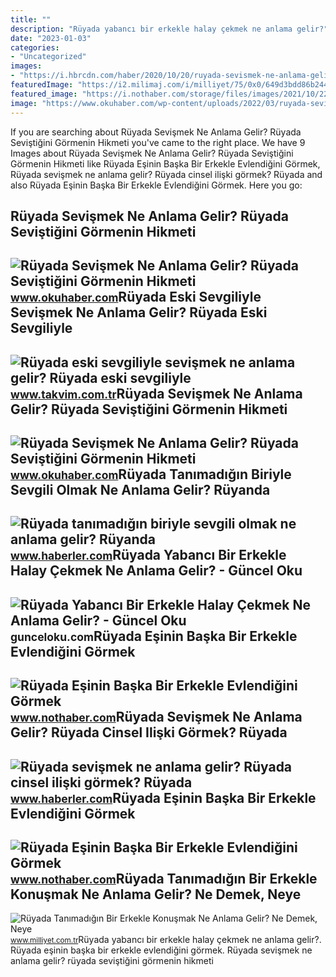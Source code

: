 ```yaml
---
title: ""
description: "Rüyada yabancı bir erkekle halay çekmek ne anlama gelir?"
date: "2023-01-03"
categories:
- "Uncategorized"
images:
- "https://i.hbrcdn.com/haber/2020/10/20/ruyada-sevismek-ne-anlama-gelir-ruyada-cinsel-13680363_3616_m.jpg"
featuredImage: "https://i2.milimaj.com/i/milliyet/75/0x0/649d3bdd86b24461a85d6345.jpg"
featured_image: "https://i.nothaber.com/storage/files/images/2021/10/22/ruyada-esinin-baska-bir-erkekle-ilgilenmesi-ne-anlama-gelir-617284b6c291a.jpg"
image: "https://www.okuhaber.com/wp-content/uploads/2022/03/ruyada-sevismek5-1607342010.jpg"
---
```


If you are searching about Rüyada Sevişmek Ne Anlama Gelir? Rüyada Seviştiğini Görmenin Hikmeti you've came to the right place. We have 9 Images about Rüyada Sevişmek Ne Anlama Gelir? Rüyada Seviştiğini Görmenin Hikmeti like Rüyada Eşinin Başka Bir Erkekle Evlendiğini Görmek, Rüyada sevişmek ne anlama gelir? Rüyada cinsel ilişki görmek? Rüyada and also Rüyada Eşinin Başka Bir Erkekle Evlendiğini Görmek. Here you go:

Rüyada Sevişmek Ne Anlama Gelir? Rüyada Seviştiğini Görmenin Hikmeti
--------------------------------------------------------------------

 ![Rüyada Sevişmek Ne Anlama Gelir? Rüyada Seviştiğini Görmenin Hikmeti](https://www.okuhaber.com/wp-content/uploads/2022/03/1647791365_62_Ruyada-Sevismek-Ne-Anlama-Gelir-Ruyada-Sevistigini-Gormenin-Hikmeti-Nedir.jpg) <small>www.okuhaber.com</small>Rüyada Eski Sevgiliyle Sevişmek Ne Anlama Gelir? Rüyada Eski Sevgiliyle
-----------------------------------------------------------------------

 ![Rüyada eski sevgiliyle sevişmek ne anlama gelir? Rüyada eski sevgiliyle](https://iatkv.tmgrup.com.tr/4279fd/0/0/0/0/0/0?u=https:%2f%2fitkv.tmgrup.com.tr%2falbum%2f2022%2f01%2f21%2fruyada-eski-sevgiliyle-sevismek-ne-anlama-gelir-ruyada-eski-sevgiliyle-opusmek-ve-sarilmak-neye-isarettir-1642765280108.jpg&mw=1100&l=1) <small>www.takvim.com.tr</small>Rüyada Sevişmek Ne Anlama Gelir? Rüyada Seviştiğini Görmenin Hikmeti
--------------------------------------------------------------------

 ![Rüyada Sevişmek Ne Anlama Gelir? Rüyada Seviştiğini Görmenin Hikmeti](https://www.okuhaber.com/wp-content/uploads/2022/03/ruyada-sevismek5-1607342010.jpg) <small>www.okuhaber.com</small>Rüyada Tanımadığın Biriyle Sevgili Olmak Ne Anlama Gelir? Rüyanda
-----------------------------------------------------------------

 ![Rüyada tanımadığın biriyle sevgili olmak ne anlama gelir? Rüyanda](https://i.hbrcdn.com/haber/2023/02/22/ruyada-tanimadigin-biriyle-sevgili-olmak-ne-15652557_2846_m.jpg) <small>www.haberler.com</small>Rüyada Yabancı Bir Erkekle Halay Çekmek Ne Anlama Gelir? - Güncel Oku
---------------------------------------------------------------------

 ![Rüyada Yabancı Bir Erkekle Halay Çekmek Ne Anlama Gelir? - Güncel Oku](https://gunceloku.com/uploads/ruyada-yabanci-bir-erkekle-halay-cekmek-ne-anlama-gelir-640f3003d4b6c.jpeg) <small>gunceloku.com</small>Rüyada Eşinin Başka Bir Erkekle Evlendiğini Görmek
--------------------------------------------------

 ![Rüyada Eşinin Başka Bir Erkekle Evlendiğini Görmek](https://i.nothaber.com/storage/files/images/2021/10/22/ruyada-esinin-baska-bir-erkekle-evlendigini-gormek-ne-anlama-gelir-61728268082d7.jpg) <small>www.nothaber.com</small>Rüyada Sevişmek Ne Anlama Gelir? Rüyada Cinsel Ilişki Görmek? Rüyada
--------------------------------------------------------------------

 ![Rüyada sevişmek ne anlama gelir? Rüyada cinsel ilişki görmek? Rüyada](https://i.hbrcdn.com/haber/2020/10/20/ruyada-sevismek-ne-anlama-gelir-ruyada-cinsel-13680363_3616_m.jpg) <small>www.haberler.com</small>Rüyada Eşinin Başka Bir Erkekle Evlendiğini Görmek
--------------------------------------------------

 ![Rüyada Eşinin Başka Bir Erkekle Evlendiğini Görmek](https://i.nothaber.com/storage/files/images/2021/10/22/ruyada-esinin-baska-bir-erkekle-ilgilenmesi-ne-anlama-gelir-617284b6c291a.jpg) <small>www.nothaber.com</small>Rüyada Tanımadığın Bir Erkekle Konuşmak Ne Anlama Gelir? Ne Demek, Neye
-----------------------------------------------------------------------

 ![Rüyada Tanımadığın Bir Erkekle Konuşmak Ne Anlama Gelir? Ne Demek, Neye](https://i2.milimaj.com/i/milliyet/75/0x0/649d3bdd86b24461a85d6345.jpg) <small>www.milliyet.com.tr</small>Rüyada yabancı bir erkekle halay çekmek ne anlama gelir?. Rüyada eşinin başka bir erkekle evlendiğini görmek. Rüyada sevişmek ne anlama gelir? rüyada seviştiğini görmenin hikmeti
